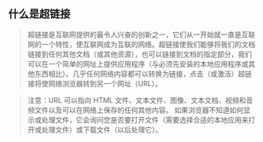 ## 什么是超链接

> 超链接是互联网提供的最令人兴奋的创新之一，它们从一开始就一直是互联网的一个特性，使互联网成为互联的网络。超链接使我们能够将我们的文档链接到任何其他文档（或其他资源），也可以链接到文档的指定部分，我们可以在一个简单的网址上提供应用程序（与必须先安装的本地应用程序或其他东西相比）。几乎任何网络内容都可以转换为链接，点击（或激活）超链接将使网络浏览器转到另一个网址（URL）。

> 注意：URL 可以指向 HTML 文件、文本文件、图像、文本文档、视频和音频文件以及可以在网络上保存的任何其他内容。 如果浏览器不知道如何显示或处理文件，它会询问您是否要打开文件（需要选择合适的本地应用来打开或处理文件）或下载文件（以后处理它）。


